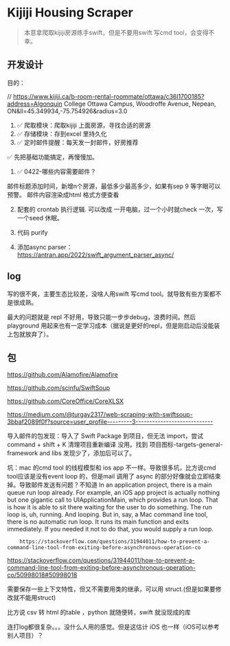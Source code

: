 #  Kijiji Housing Scraper

> 本意拿爬取kijiji房源练手swift，但是不要用swift 写cmd tool，会变得不幸。

## 开发设计

目的：

// https://www.kijiji.ca/b-room-rental-roommate/ottawa/c36l1700185?address=Algonquin College Ottawa Campus, Woodroffe Avenue, Nepean, ON&ll=45.349934,-75.754926&radius=3.0

1. ✅ 爬取模块：爬取kijiji 上面房源，寻找合适的房源
2. ✅ 存储模块：存到excel 里持久化
3. ✅ 定时邮件提醒：每天发一封邮件，好房推荐

✅ 先把基础功能搞定，再慢慢加。


1. ✅ 0422-哪些内容需要邮件？

邮件标题添加时间，新增n个房源，最低多少最高多少，如果有sep 9 等字眼可以预警。
邮件内容渲染成html 格式方便查看

2. 配套的 crontab 执行逻辑. 可以改成 一开电脑，过一个小时就check 一次，写一个seed 休眠。

3. 代码 purify

4. 添加async parser：https://antran.app/2022/swift_argument_parser_async/

## log

写的很不爽，主要生态比较差，没啥人用swift 写cmd tool。就导致有些方案都不是很成熟。

最大的问题就是 repl 不好用，导致只能一步步debug，浪费时间。然后playground 用起来也有一定学习成本（据说是更好的repl，但是刚启动后没能装上包就放弃了）。



## 包

https://github.com/Alamofire/Alamofire

https://github.com/scinfu/SwiftSoup

https://github.com/CoreOffice/CoreXLSX

https://medium.com/@turgay2317/web-scraping-with-swiftsoup-3bbaf2089f0f?source=user_profile---------3----------------------------



导入邮件的包发现：导入了 Swift Package 到项目，但无法 import，尝试 command + shift + K 清理项目重新编译 没用。找到 项目图标-targets-general- framework and libs 发现少了，添加后可以了。

坑：mac 的cmd tool 的线程模型和 ios app 不一样。导致很多坑，比方说cmd tool应该是没有event loop 的，但是mail 调用了 async 的部分好像就会立即结束掉。导致邮件发送有问题？不知道
In an application project, there is a main queue run loop already. For example, an iOS app project is actually nothing but one gigantic call to UIApplicationMain, which provides a run loop.
That is how it is able to sit there waiting for the user to do something. The run loop is, uh, running. And looping.
But in, say, a Mac command line tool, there is no automatic run loop. It runs its main function and exits immediately. If you needed it not to do that, you would supply a run loop.

        https://stackoverflow.com/questions/31944011/how-to-prevent-a-command-line-tool-from-exiting-before-asynchronous-operation-co

https://stackoverflow.com/questions/31944011/how-to-prevent-a-command-line-tool-from-exiting-before-asynchronous-operation-co/50998018#50998018

需要保存一些上下文特性，但又不需要用类的继承，可以用 struct.(但是如果要修改就不能用struct)

比方说 csv 转 html 的table ，python 就随便转，swift 就没现成的库

连打log都很复杂。。。没什么人用的感觉。但是这估计 iOS 也一样（iOS可以参考别人项目）？
